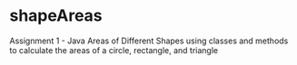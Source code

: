 # shapeAreas
Assignment 1 - Java Areas of Different Shapes using classes and methods to calculate the areas of a circle, rectangle, and triangle
